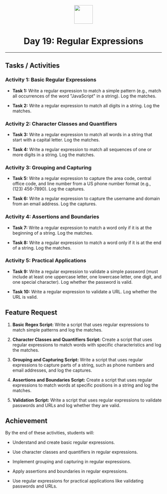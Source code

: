 <div align="center">
  <img height="60" src="https://img.icons8.com/color/344/javascript.png">
  <h1>Day 19: Regular Expressions</h1>
</div>

---

## Tasks / Activities

### Activity 1: Basic Regular Expressions

- **Task 1:** Write a regular expression to match a simple pattern (e.g., match all occurrences of the word "JavaScript" in a string). Log the matches.

- **Task 2:** Write a regular expression to match all digits in a string. Log the matches.

### Activity 2: Character Classes and Quantifiers

- **Task 3:** Write a regular expression to match all words in a string that start with a capital letter. Log the matches.

- **Task 4:** Write a regular expression to match all sequences of one or more digits in a string. Log the matches.

### Activity 3: Grouping and Capturing

- **Task 5:** Write a regular expression to capture the area code, central office code, and line number from a US phone number format (e.g., (123) 456-7890). Log the captures.

- **Task 6:** Write a regular expression to capture the username and domain from an email address. Log the captures.

### Activity 4: Assertions and Boundaries

- **Task 7:** Write a regular expression to match a word only if it is at the beginning of a string. Log the matches.

- **Task 8:** Write a regular expression to match a word only if it is at the end of a string. Log the matches.

### Activity 5: Practical Applications

- **Task 9:** Write a regular expression to validate a simple password (must include at least one uppercase letter, one lowercase letter, one digit, and one special character). Log whether the password is valid.

- **Task 10:** Write a regular expression to validate a URL. Log whether the URL is valid.

## Feature Request

1. **Basic Regex Script:** Write a script that uses regular expressions to match simple patterns and log the matches.

2. **Character Classes and Quantifiers Script:** Create a script that uses regular expressions to match words with specific characteristics and log the matches.

3. **Grouping and Capturing Script:** Write a script that uses regular expressions to capture parts of a string, such as phone numbers and email addresses, and log the captures.

4. **Assertions and Boundaries Script:** Create a script that uses regular expressions to match words at specific positions in a string and log the matches.

5. **Validation Script:** Write a script that uses regular expressions to validate passwords and URLs and log whether they are valid.

## Achievement

By the end of these activities, students will:

- Understand and create basic regular expressions.

- Use character classes and quantifiers in regular expressions.

- Implement grouping and capturing in regular expressions.

- Apply assertions and boundaries in regular expressions.

- Use regular expressions for practical applications like validating passwords and URLs.
